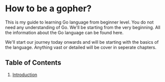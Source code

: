 # How to be a gopher?

This is my guide to learning Go language from beginner level. You do not need any understanding of Go. We'll be starting from the very beginning. All the information about the Go language can be found here.

We'll start our journey today onwards and will be starting with the basics of the language. Anything vast or detailed will be cover in seperate chapters.

## Table of Contents
1. [Introduction](Chapter%201/chapter-1.md)


